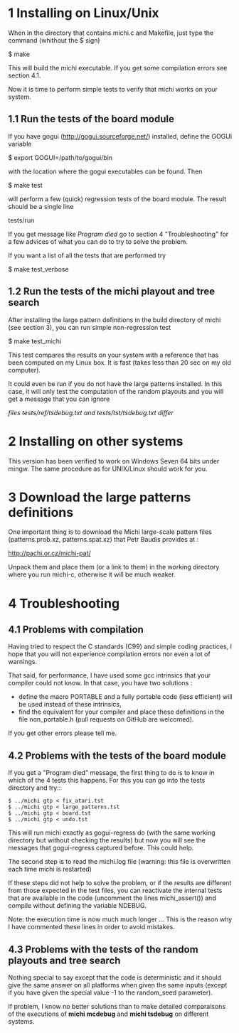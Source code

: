 
1 Installing on Linux/Unix
==========================

When in the directory that contains michi.c and Makefile, just type the command (whithout the $ sign)

$ make

This will build the michi executable. 
If you get some compilation errors see section 4.1.

Now it is time to perform simple tests to verify that michi works on your system.

1.1 Run the tests of the board module
-------------------------------------

If you have gogui (http://gogui.sourceforge.net/) installed, 
define the GOGUI variable 

$ export GOGUI=/path/to/gogui/bin

with the location where the gogui executables can be found. Then

$ make test

will perform a few (quick) regression tests of the board module. 
The result should be a single line

tests/run

If you get message like *Program died* go to section 4 "Troubleshooting" for a
few advices of what you can do to try to solve the problem.

If you want a list of all the tests that are performed try

$ make test_verbose

1.2 Run the tests of the michi playout and tree search
------------------------------------------------------

After installing the large pattern definitions in the build directory of michi
(see section 3), you can run simple non-regression test 

$ make test_michi

This test compares the results on your system with a reference that has been 
computed on my Linux box. 
It is fast (takes less than 20 sec on my old computer).

It could even be run if you do not have the large patterns installed.
In this case, it will only test the computation of the random playouts
and you will get a message that you can ignore

*files tests/ref/tsdebug.txt and tests/tst/tsdebug.txt differ*


2 Installing on other systems
=============================

This version has been verified to work on Windows Seven 64 bits under mingw.
The same procedure as for UNIX/Linux should work for you.

3 Download the large patterns definitions
=========================================

One important thing is to download the Michi large-scale pattern files 
(patterns.prob.xz, patterns.spat.xz) that Petr Baudis provides at :

http://pachi.or.cz/michi-pat/

Unpack them and place them (or a link to them) in the working directory 
where you run michi-c, otherwise it will be much weaker.

4 Troubleshooting
=================

4.1 Problems with compilation
-----------------------------

Having tried to respect the C standards (C99) and simple coding practices, 
I hope that you will not experience compilation errors nor even a lot of 
warnings.

That said, for performance, I have used some gcc intrinsics that your compiler
could not know. In that case, you have two solutions :

- define the macro PORTABLE and a fully portable code (less efficient) 
  will be used instead of these intrinsics,
- find the equivalent for your compiler and place these definitions in the file
  non_portable.h (pull requests on GitHub are welcomed). 

If you get other errors please tell me.

4.2 Problems with the tests of the board module
-----------------------------------------------

If you get a "Program died" message, the first thing to do is to know 
in which of the 4 tests this happens. 
For this you can go into the tests directory and try::

    $ ../michi gtp < fix_atari.tst
    $ ../michi gtp < large_patterns.tst
    $ ../michi gtp < board.tst
    $ ../michi gtp < undo.tst

This will run michi exactly as gogui-regress do 
(with the same working directory but without checking the results)
but now you will see the messages that gogui-regress captured before. 
This could help. 

The second step is to read the michi.log file 
(warning: this file is overwritten each time michi is restarted)

If these steps did not help to solve the problem, or if the results are 
different from those expected in the test files, you can reactivate the 
internal tests that are available in the code (uncomment the lines 
michi_assert()) and compile without defining the variable NDEBUG.

Note: the execution time is now much much longer ...
This is the reason why I have commented these lines in order to avoid mistakes.

4.3 Problems with the tests of the random playouts and tree search
------------------------------------------------------------------

Nothing special to say except that the code is deterministic and it should give
the same answer on all platforms when given the same inputs (except if you
have given the special value -1 to the random_seed parameter).

If problem, I know no better solutions than to make detailed comparaisons of
the executions of **michi mcdebug** and **michi tsdebug** on different systems.
